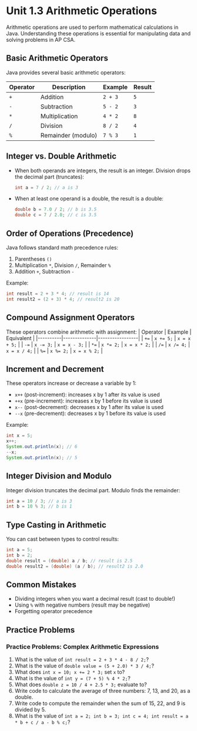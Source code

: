 # Unit 1.3 Arithmetic Operations

Arithmetic operations are used to perform mathematical calculations in Java. Understanding these operations is essential for manipulating data and solving problems in AP CSA.

## Basic Arithmetic Operators
Java provides several basic arithmetic operators:

| Operator | Description         | Example         | Result |
|----------|---------------------|-----------------|--------|
| `+`      | Addition            | `2 + 3`         | `5`    |
| `-`      | Subtraction         | `5 - 2`         | `3`    |
| `*`      | Multiplication      | `4 * 2`         | `8`    |
| `/`      | Division            | `8 / 2`         | `4`    |
| `%`      | Remainder (modulo)  | `7 % 3`         | `1`    |

## Integer vs. Double Arithmetic
- When both operands are integers, the result is an integer. Division drops the decimal part (truncates):
	```java
	int a = 7 / 2; // a is 3
	```
- When at least one operand is a double, the result is a double:
	```java
	double b = 7.0 / 2; // b is 3.5
	double c = 7 / 2.0; // c is 3.5
	```

## Order of Operations (Precedence)
Java follows standard math precedence rules:
1. Parentheses `()`
2. Multiplication `*`, Division `/`, Remainder `%`
3. Addition `+`, Subtraction `-`

Example:
```java
int result = 2 + 3 * 4; // result is 14
int result2 = (2 + 3) * 4; // result2 is 20
```

## Compound Assignment Operators
These operators combine arithmetic with assignment:
| Operator | Example      | Equivalent      |
|----------|--------------|-----------------|
| `+=`     | `x += 5;`    | `x = x + 5;`    |
| `-=`     | `x -= 3;`    | `x = x - 3;`    |
| `*=`     | `x *= 2;`    | `x = x * 2;`    |
| `/=`     | `x /= 4;`    | `x = x / 4;`    |
| `%=`     | `x %= 2;`    | `x = x % 2;`    |

## Increment and Decrement
These operators increase or decrease a variable by 1:
- `x++` (post-increment): increases x by 1 after its value is used
- `++x` (pre-increment): increases x by 1 before its value is used
- `x--` (post-decrement): decreases x by 1 after its value is used
- `--x` (pre-decrement): decreases x by 1 before its value is used

Example:
```java
int x = 5;
x++;
System.out.println(x); // 6
--x;
System.out.println(x); // 5
```

## Integer Division and Modulo
Integer division truncates the decimal part. Modulo finds the remainder:
```java
int a = 10 / 3; // a is 3
int b = 10 % 3; // b is 1
```

## Type Casting in Arithmetic
You can cast between types to control results:
```java
int a = 5;
int b = 2;
double result = (double) a / b; // result is 2.5
double result2 = (double) (a / b); // result2 is 2.0
```

## Common Mistakes
- Dividing integers when you want a decimal result (cast to double!)
- Using `%` with negative numbers (result may be negative)
- Forgetting operator precedence

## Practice Problems

### Practice Problems: Complex Arithmetic Expressions
1. What is the value of `int result = 2 + 3 * 4 - 8 / 2;`?
2. What is the value of `double value = (5 + 2.0) * 3 / 4;`?
3. What does `int x = 10; x += 2 * 3;` set `x` to?
4. What is the value of `int y = (7 + 5) % 4 * 2;`?
5. What does `double z = 10 / 4 + 2.5 * 3;` evaluate to?
6. Write code to calculate the average of three numbers: 7, 13, and 20, as a double.
7. Write code to compute the remainder when the sum of 15, 22, and 9 is divided by 5.
8. What is the value of `int a = 2; int b = 3; int c = 4; int result = a * b + c / a - b % c;`?
